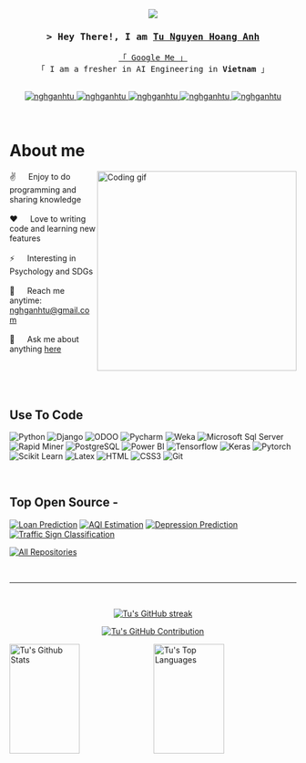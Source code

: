 
<p align="center">
  <img src="https://readme-typing-svg.herokuapp.com?lines=Data+Science+Student;AI+Engineer;AI%20Enthusiastic;Psychology%20and%20SDGs&center=true&width=380&height=45">
</p>


<!-- Intro  -->
<h3 align="center">
        <samp>&gt; Hey There!, I am
                <b><a target="_blank" href="https://nguyen-hoang-anh-tu.jimdosite.com">Tu Nguyen Hoang Anh</a></b>
        </samp>
</h3>


<p align="center"> 
  <samp>
    <a href="https://www.google.com/search?q=betterday+lắng+nghe&client=opera&hs=5m5&sca_esv=562142396&sxsrf=AB5stBjqF3cNlrK4pATZl0Gs9ereVEkk3A%3A1693643998758&ei=3vTyZI_mLYG6wAPljZmoCA&ved=0ahUKEwiPza_Hw4uBAxUBHXAKHeVGBoUQ4dUDCBA&uact=5&oq=betterday+lắng+nghe&gs_lp=Egxnd3Mtd2l6LXNlcnAiFWJldHRlcmRheSBs4bqvbmcgbmdoZTIFECEYoAEyBRAhGKABMgUQIRigAUjvF1ClClj3FHAGeAGQAQKYAZcBoAG8DaoBBDEuMTO4AQPIAQD4AQHCAgoQABhHGNYEGLADwgIIEAAYgAQYywHCAgYQABgeGA3CAggQABgeGA0YCsICCBAAGAgYHhgNwgIHECEYoAEYCuIDBBgAIEGIBgGQBgI&sclient=gws-wiz-serp">「 Google Me 」</a>
    <br>
    「 I am a fresher in AI Engineering in <b>Vietnam</b> 」
    <br>
    <br>
  </samp>
</p>

<p align="center">
 <a href="https://nguyen-hoang-anh-tu.jimdosite.com" target="blank">
  <img src="https://img.shields.io/badge/Website-DC143C?style=for-the-badge&logo=medium&logoColor=white" alt="nghganhtu" />
 </a>
 <a href="https://www.linkedin.com/in/tu-nguyen-hoang-anh/" target="_blank">
  <img src="https://img.shields.io/badge/LinkedIn-0077B5?style=for-the-badge&logo=linkedin&logoColor=white" alt="nghganhtu"/>
 </a>
 <a href="https://www.tiktok.com/@betterdayiu" target="_blank">
  <img src="https://img.shields.io/badge/Tiktok-0A0A0A?style=for-the-badge&logo=Tiktok&logoColor=white" alt="nghganhtu" />
 </a>
 <a href="https://www.instagram.com/nguyenjoseph3/" target="_blank">
  <img src="https://img.shields.io/badge/Instagram-fe4164?style=for-the-badge&logo=instagram&logoColor=white" alt="nghganhtu" />
 </a> 
 <a href="https://www.facebook.com/profile.php?id=100084848316418" target="_blank">
  <img src="https://img.shields.io/badge/Facebook-20BEFF?&style=for-the-badge&logo=facebook&logoColor=white" alt="nghganhtu"  />
  </a> 
</p>
<br />

<!-- About Section -->
 # About me
 
<p>
 <img align="right" width="350" src="/assets/programmer.gif" alt="Coding gif" />
  
  ✌️ &emsp; Enjoy to do programming and sharing knowledge <br/><br/>
 ❤️ &emsp; Love to writing code and learning new features<br/><br/>
 ⚡ &emsp; Interesting in Psychology and SDGs<br/><br/>
 📧 &emsp; Reach me anytime: nghganhtu@gmail.com<br/><br/>
 💬 &emsp; Ask me about anything [here](https://github.com/nghganhtu/nghganhtu/issues)

</p>

<br/>
<br/>
<br/>

## Use To Code

![Python](https://img.shields.io/badge/Python-F0DB4F?style=for-the-badge&labelColor=black&logo=python&logoColor=F0DB4F)
![Django](https://img.shields.io/badge/Django-007acc?style=for-the-badge&labelColor=black&logo=django&logoColor=007acc)
![ODOO](https://img.shields.io/badge/-ODOO-61DBFB?style=for-the-badge&labelColor=black&logoColor=61DBFB)
![Pycharm](https://img.shields.io/badge/Pycharm-20232A?style=for-the-badge&logo=pycharm&logoColor=61DAFB)
![Weka](https://img.shields.io/badge/Weka-CC6699?style=for-the-badge&logoColor=white)
![Microsoft Sql Server](https://img.shields.io/badge/Microsoft_Sql_Server-000000?style=for-the-badge&logo=microsoftsqlserver&logoColor=white)
![Rapid Miner](https://img.shields.io/badge/RapidMiner-0170FE?style=for-the-badge&logoColor=white)
![PostgreSQL](https://img.shields.io/badge/PostgreSQ-L3C873A?style=for-the-badge&labelColor=black&logo=postgresql&logoColor=3C873A)
![Power BI](https://img.shields.io/badge/Power%20BI-000000?style=for-the-badge&logo=powerbi&logoColor=white)
![Tensorflow](https://img.shields.io/badge/Tensorflow_CSS-092749?style=for-the-badge&logo=tensorflow&logoColor=06B6D4&labelColor=000000)
![Keras](https://img.shields.io/badge/Keras-563D7C?style=for-the-badge&logo=keras&logoColor=white)
![Pytorch](https://img.shields.io/badge/Pytorch-2E7EEA?style=for-the-badge&logo=pytorch&logoColor=white)
![Scikit Learn](https://img.shields.io/badge/Scikit_Learn-000000?style=for-the-badge&logo=scikitlearn&logoColor=white)
![Latex](https://img.shields.io/badge/Latex-593D88?style=for-the-badge&logo=latex&logoColor=white)
![HTML](https://img.shields.io/badge/HTML5-E34F26?style=for-the-badge&logo=html5&logoColor=white)
![CSS3](https://img.shields.io/badge/CSS3-1572B6?style=for-the-badge&logo=css3&logoColor=white)
![Git](https://img.shields.io/badge/Git-F05032?style=for-the-badge&logo=git&logoColor=white)

<br/>

## Top Open Source -

[![Loan Prediction](https://github-readme-stats.vercel.app/api/pin/?username=nghganhtu&repo=Loan-Prediction&border_color=7F3FBF&bg_color=0D1117&title_color=C9D1D9&text_color=8B949E&icon_color=7F3FBF)](https://github.com/nghganhtu/Loan-Prediction)
[![AQI Estimation](https://github-readme-stats.vercel.app/api/pin/?username=nghganhtu&repo=AQI-Estimation&border_color=7F3FBF&bg_color=0D1117&title_color=C9D1D9&text_color=8B949E&icon_color=7F3FBF)](https://github.com/nghganhtu/AQI-Estimation)
[![Depression Prediction](https://github-readme-stats.vercel.app/api/pin/?username=nghganhtu&repo=VNICT_Depression&border_color=7F3FBF&bg_color=0D1117&title_color=C9D1D9&text_color=8B949E&icon_color=7F3FBF)](https://github.com/nghganhtu/VNICT_Depression)
[![Traffic Sign Classification](https://github-readme-stats.vercel.app/api/pin/?username=nghganhtu&repo=Traffic-Sign-Classification&border_color=7F3FBF&bg_color=0D1117&title_color=C9D1D9&text_color=8B949E&icon_color=7F3FBF)](https://github.com/nghganhtu/Traffic-Sign-Classification)



<p align="left">
  <a href="https://github.com/nghganhtu?tab=repositories" target="_blank"><img alt="All Repositories" title="All Repositories" src="https://img.shields.io/badge/-All%20Repos-2962FF?style=for-the-badge&logo=koding&logoColor=white"/></a>
</p>

<br/>
<hr/>
<br/>

<p align="center">
  <a href="https://github.com/nghganhtu">
    <img src="https://github-readme-streak-stats.herokuapp.com/?user=nghganhtu&theme=radical&border=7F3FBF&background=0D1117" alt="Tu's GitHub streak"/>
  </a>
</p>

<p align="center">
  <a href="https://github.com/nghganhtu">
    <img src="https://github-profile-summary-cards.vercel.app/api/cards/profile-details?username=nghganhtu&theme=radical" alt="Tu's GitHub Contribution"/>
  </a>
</p>

<a> 
    <a href="https://github.com/nghganhtu"><img alt="Tu's Github Stats" src="https://denvercoder1-github-readme-stats.vercel.app/api?username=nghganhtu&show_icons=true&count_private=true&theme=react&border_color=7F3FBF&bg_color=0D1117&title_color=F85D7F&icon_color=F8D866" height="192px" width="49.5%"/></a>
  <a href="https://github.com/nghganhtu"><img alt="Tu's Top Languages" src="https://denvercoder1-github-readme-stats.vercel.app/api/top-langs/?username=nghganhtu&langs_count=8&layout=compact&theme=react&border_color=7F3FBF&bg_color=0D1117&title_color=F85D7F&icon_color=F8D866" height="192px" width="49.5%"/></a>
  <br/>
</a>



